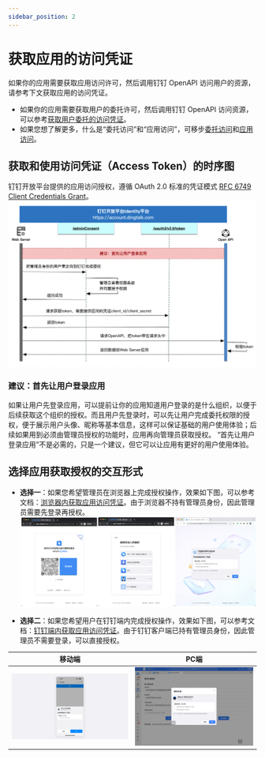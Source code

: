 ```yaml
---
sidebar_position: 2
---
```


# 获取应用的访问凭证
如果你的应用需要获取应用访问许可，然后调用钉钉 OpenAPI 访问用户的资源，请参考下文获取应用的访问凭证。
* 如果你的应用需要获取用户的委托许可，然后调用钉钉 OpenAPI 访问资源，可以参考[获取用户委托的访问凭证](/docs/learn/permission/token/user_app_token)。
* 如果您想了解更多，什么是“委托访问”和“应用访问”，可移步[委托访问](/docs/learn/permission/delegated_permission)和[应用访问](/docs/learn/permission/application_permission)。

## 获取和使用访问凭证（Access Token）的时序图
钉钉开放平台提供的应用访问授权，遵循 OAuth 2.0 标准的凭证模式 [RFC 6749 Client Credentials Grant](https://datatracker.ietf.org/doc/html/rfc6749#section-4.4)。
![凭证模式时序图](/img/learn/permission/client_credential_flow_sequence.png)

### 建议：首先让用户登录应用
如果让用户先登录应用，可以提前让你的应用知道用户登录的是什么组织，以便于后续获取这个组织的授权。而且用户先登录时，可以先让用户完成委托权限的授权，便于展示用户头像、昵称等基本信息，这样可以保证基础的用户使用体验；后续如果用到必须由管理员授权的功能时，应用再向管理员获取授权。
“首先让用户登录应用”不是必需的，只是一个建议，但它可以让应用有更好的用户使用体验。

## 选择应用获取授权的交互形式
* **选择一**：如果您希望管理员在浏览器上完成授权操作，效果如下图，可以参考文档：[浏览器内获取应用访问凭证](/docs/develop/permission/get_app_only_token_browser)。由于浏览器不持有管理员身份，因此管理员需要先登录再授权。
![浏览器内管理员授权UI](/img/learn/permission/client_credential_flow_browser_ui.png)

* **选择二**：如果您希望用户在钉钉端内完成授权操作，效果如下图，可以参考文档：[钉钉端内获取应用访问凭证](/docs/develop/permission/get_app_only_token_jsapi)。由于钉钉客户端已持有管理员身份，因此管理员不需要登录，可以直接授权。

|                                       移动端                                        |                                 PC端                                  |
|:--------------------------------------------------------------------------------:|:--------------------------------------------------------------------:|
| ![移动端内管理员授权UI](/img/learn/permission/client_credential_flow_jsapi_mobile_ui.png) | ![PC端内管理员授权UI](/img/learn/permission/auth_code_flow_jsapi_pc_ui.png) |

